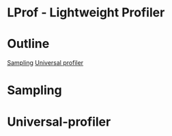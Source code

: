 # LProf - Lightweight Profiler

# Outline
[Sampling](#Sampling)
[Universal profiler](#Universal-profiler)

# Sampling

# Universal-profiler
